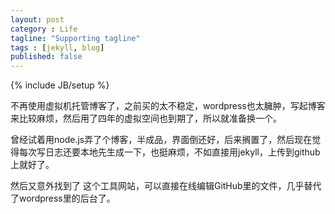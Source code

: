 ```yaml
---
layout: post
category : Life
tagline: "Supporting tagline"
tags : [jekyll, blog]
published: false
---
```


{% include JB/setup %}

不再使用虚拟机托管博客了，之前买的太不稳定，wordpress也太臃肿，写起博客来比较麻烦，然后用了四年的虚拟空间也到期了，所以就准备换一个。


曾经试着用node.js弄了个博客，半成品，界面倒还好，后来搁置了，然后现在觉得每次写日志还要本地先生成一下，也挺麻烦，不如直接用jekyll，上传到github上就好了。


然后又意外找到了 [](prose.io)  这个工具网站，可以直接在线编辑GitHub里的文件，几乎替代了wordpress里的后台了。